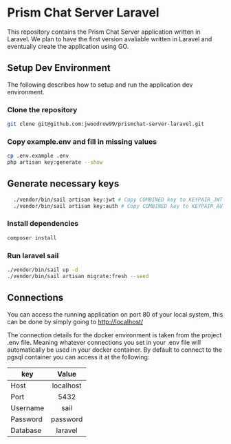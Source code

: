 # Prism Chat Server Laravel

This repository contains the Prism Chat Server application written in Laravel. We plan to have the first version avaliable written in Laravel and eventually create the application using GO.

## Setup Dev Environment

The following describes how to setup and run the application dev environment.

### Clone the repository

``` bash
git clone git@github.com:jwoodrow99/prismchat-server-laravel.git
```

### Copy example.env and fill in missing values

``` bash
cp .env.example .env
php artisan key:generate --show
```

## Generate necessary keys

``` bash
  ./vendor/bin/sail artisan key:jwt # Copy COMBINED key to KEYPAIR_JWT in .env
  ./vendor/bin/sail artisan key:auth # Copy COMBINED key to KEYPAIR_AUTH in .env
```

### Install dependencies

``` bash
composer install
```

### Run laravel sail

``` bash
./vendor/bin/sail up -d
./vendor/bin/sail artisan migrate:fresh --seed
```

## Connections

You can access the running application on port 80 of your local system, this can be done by simply going to [http://localhost/](http://localhost/)

The connection details for the docker environment is taken from the project .env file. Meaning whatever connections you set in your .env file will automatically be used in your docker container. By default to connect to the pgsql container you can access it at the following:

| key | Value |
|--|:--:|
| Host | localhost |
| Port | 5432 |
| Username | sail |
| Password | password |
| Database | laravel |
